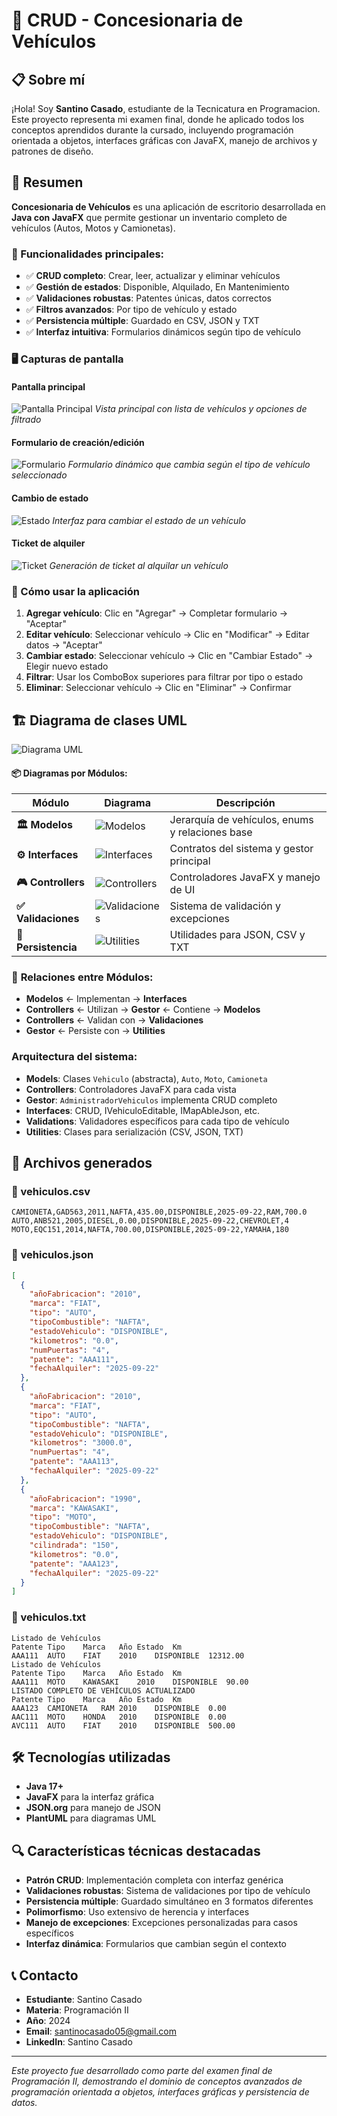 # 🚗 CRUD - Concesionaria de Vehículos

## 📋 Sobre mí

¡Hola! Soy **Santino Casado**, estudiante de la Tecnicatura en Programacion. Este proyecto representa mi examen final, donde he aplicado todos los conceptos aprendidos durante la cursado,
incluyendo programación orientada a objetos, interfaces gráficas con JavaFX, manejo de archivos y patrones de diseño.

## 📝 Resumen

**Concesionaria de Vehículos** es una aplicación de escritorio desarrollada en **Java con JavaFX** que permite gestionar un inventario completo de vehículos (Autos, Motos y Camionetas).

### 🎯 Funcionalidades principales:

- ✅ **CRUD completo**: Crear, leer, actualizar y eliminar vehículos
- ✅ **Gestión de estados**: Disponible, Alquilado, En Mantenimiento
- ✅ **Validaciones robustas**: Patentes únicas, datos correctos
- ✅ **Filtros avanzados**: Por tipo de vehículo y estado
- ✅ **Persistencia múltiple**: Guardado en CSV, JSON y TXT
- ✅ **Interfaz intuitiva**: Formularios dinámicos según tipo de vehículo

### 🖥️ Capturas de pantalla

#### Pantalla principal

![Pantalla Principal](img/mainView.png)
_Vista principal con lista de vehículos y opciones de filtrado_

#### Formulario de creación/edición

![Formulario](img/formularioView.png)
_Formulario dinámico que cambia según el tipo de vehículo seleccionado_

#### Cambio de estado

![Estado](img/cambiarEstadoView.png)
_Interfaz para cambiar el estado de un vehículo_

#### Ticket de alquiler

![Ticket](img/ticketView.png)
_Generación de ticket al alquilar un vehículo_

### 🚀 Cómo usar la aplicación

1. **Agregar vehículo**: Clic en "Agregar" → Completar formulario → "Aceptar"
2. **Editar vehículo**: Seleccionar vehículo → Clic en "Modificar" → Editar datos → "Aceptar"
3. **Cambiar estado**: Seleccionar vehículo → Clic en "Cambiar Estado" → Elegir nuevo estado
4. **Filtrar**: Usar los ComboBox superiores para filtrar por tipo o estado
5. **Eliminar**: Seleccionar vehículo → Clic en "Eliminar" → Confirmar

## 🏗️ Diagrama de clases UML

![Diagrama UML](uml/UML_General.svg)

#### 📦 Diagramas por Módulos:

| Módulo              | Diagrama                                          | Descripción                                     |
| ------------------- | ------------------------------------------------- | ----------------------------------------------- |
| **🏛️ Modelos**      | ![Modelos](uml/Modelos_Enums.svg)                 | Jerarquía de vehículos, enums y relaciones base |
| **⚙️ Interfaces**   | ![Interfaces](uml/Interfaces_Gestor.svg)          | Contratos del sistema y gestor principal        |
| **🎮 Controllers**  | ![Controllers](uml/Controllers_JavaFX.svg)        | Controladores JavaFX y manejo de UI             |
| **✅ Validaciones** | ![Validaciones](uml/Validaciones_Excepciones.svg) | Sistema de validación y excepciones             |
| **💾 Persistencia** | ![Utilities](uml/Utilities.svg)                   | Utilidades para JSON, CSV y TXT                 |

### 🔗 **Relaciones entre Módulos:**

- **Modelos** ← Implementan → **Interfaces**
- **Controllers** ← Utilizan → **Gestor** ← Contiene → **Modelos**
- **Controllers** ← Validan con → **Validaciones**
- **Gestor** ← Persiste con → **Utilities**

### Arquitectura del sistema:

- **Models**: Clases `Vehiculo` (abstracta), `Auto`, `Moto`, `Camioneta`
- **Controllers**: Controladores JavaFX para cada vista
- **Gestor**: `AdministradorVehiculos` implementa CRUD completo
- **Interfaces**: CRUD, IVehiculoEditable, IMapAbleJson, etc.
- **Validations**: Validadores específicos para cada tipo de vehículo
- **Utilities**: Clases para serialización (CSV, JSON, TXT)

## 📁 Archivos generados

### 📄 vehiculos.csv

```csv
CAMIONETA,GAD563,2011,NAFTA,435.00,DISPONIBLE,2025-09-22,RAM,700.0
AUTO,ANB521,2005,DIESEL,0.00,DISPONIBLE,2025-09-22,CHEVROLET,4
MOTO,EQC151,2014,NAFTA,700.00,DISPONIBLE,2025-09-22,YAMAHA,180
```

### 🔧 vehiculos.json

```json
[
  {
    "añoFabricacion": "2010",
    "marca": "FIAT",
    "tipo": "AUTO",
    "tipoCombustible": "NAFTA",
    "estadoVehiculo": "DISPONIBLE",
    "kilometros": "0.0",
    "numPuertas": "4",
    "patente": "AAA111",
    "fechaAlquiler": "2025-09-22"
  },
  {
    "añoFabricacion": "2010",
    "marca": "FIAT",
    "tipo": "AUTO",
    "tipoCombustible": "NAFTA",
    "estadoVehiculo": "DISPONIBLE",
    "kilometros": "3000.0",
    "numPuertas": "4",
    "patente": "AAA113",
    "fechaAlquiler": "2025-09-22"
  },
  {
    "añoFabricacion": "1990",
    "marca": "KAWASAKI",
    "tipo": "MOTO",
    "tipoCombustible": "NAFTA",
    "estadoVehiculo": "DISPONIBLE",
    "cilindrada": "150",
    "kilometros": "0.0",
    "patente": "AAA123",
    "fechaAlquiler": "2025-09-22"
  }
]
```

### 📝 vehiculos.txt

```
Listado de Vehículos
Patente	Tipo	Marca	Año	Estado	Km
AAA111	AUTO	FIAT	2010	DISPONIBLE	12312.00
Listado de Vehículos
Patente	Tipo	Marca	Año	Estado	Km
AAA111	MOTO	KAWASAKI	2010	DISPONIBLE	90.00
LISTADO COMPLETO DE VEHÍCULOS ACTUALIZADO
Patente	Tipo	Marca	Año	Estado	Km
AAA123	CAMIONETA	RAM	2010	DISPONIBLE	0.00
AAC111	MOTO	HONDA	2010	DISPONIBLE	0.00
AVC111	AUTO	FIAT	2010	DISPONIBLE	500.00
```

## 🛠️ Tecnologías utilizadas

- **Java 17+**
- **JavaFX** para la interfaz gráfica
- **JSON.org** para manejo de JSON
- **PlantUML** para diagramas UML

## 🔍 Características técnicas destacadas

- **Patrón CRUD**: Implementación completa con interfaz genérica
- **Validaciones robustas**: Sistema de validaciones por tipo de vehículo
- **Persistencia múltiple**: Guardado simultáneo en 3 formatos diferentes
- **Polimorfismo**: Uso extensivo de herencia y interfaces
- **Manejo de excepciones**: Excepciones personalizadas para casos específicos
- **Interfaz dinámica**: Formularios que cambian según el contexto

## 📞 Contacto

- **Estudiante**: Santino Casado
- **Materia**: Programación II
- **Año**: 2024
- **Email**: santinocasado05@gmail.com
- **LinkedIn**: Santino Casado

---

_Este proyecto fue desarrollado como parte del examen final de Programación II, demostrando el dominio de conceptos avanzados de programación orientada a objetos, interfaces gráficas y persistencia de datos._
